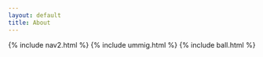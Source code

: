 ```yaml
---
layout: default
title: About
---
```

{% include nav2.html %}
{% include ummig.html %}
{% include ball.html %}
